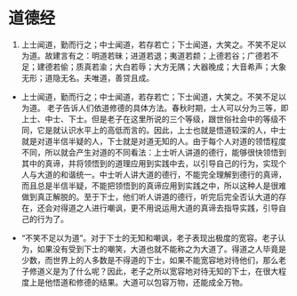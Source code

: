 # 道德经

1. 上士闻道，勤而行之；中士闻道，若存若亡；下士闻道，大笑之。不笑不足以为道。故建言有之：明道若昧；进道若退；夷道若颣；上德若谷；广德若不足；建德若偷；质真若渝；大白若辱；大方无隅；大器晚成；大音希声；大象无形；道隐无名。夫唯道，善贷且成。

  - 上士闻道，勤而行之；中士闻道，若存若亡；下士闻道，大笑之。不笑不足以为道。    老子告诉人们依道修德的具体方法。春秋时期，士人可以分为三等，即上士、中士、下士。但是老子在这里所说的三个等级，跟世俗社会中的等级不同，它是就认识水平上的高低而言的。因此，上士也就是悟道较深的人，中士就是对道半信半疑的人，下士就是对道无知的人。由于每个人对道的领悟程度不同，所以就会产生对道的不同看法：上士听人讲道的德行，能够很快领悟到其中的真谛，并将领悟到的道理应用到实践中去，以引导自己的行为，实现个人与大道的和谐统一。中士听人讲大道的德行，不能完全理解到德行的真谛，而且总是半信半疑，不能把领悟到的真谛应用到实践之中，所以这种人是很难做到真正解脱的。至于下士，他们听人讲道的德行，听完后完全否认大道的存在，还会对得道之人进行嘲讽，更不用说运用大道的真谛去指导实践，引导自己的行为了。
 
  - “不笑不足以为道”。对于下士的无知和嘲讽，老子表现出极度的宽容。老子认为，如果没有受到下士的嘲笑，大道也就不能称之为大道了。得道之人毕竟是少数，而世界上的人多数是不得道的下士，如果不能宽容地对待他们，那么老子修道义是为了什么呢？因此，老子之所以宽容地对待无知的下士，在很大程度上是他悟道和修德的结果。大道可以包容万物，还能成全万物。
  
